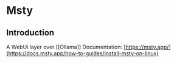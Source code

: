 # Msty


## Introduction

A WebUi layer over [[Ollama]]
Documentation: [https://msty.app/](https://docs.msty.app/how-to-guides/install-msty-on-linux)

